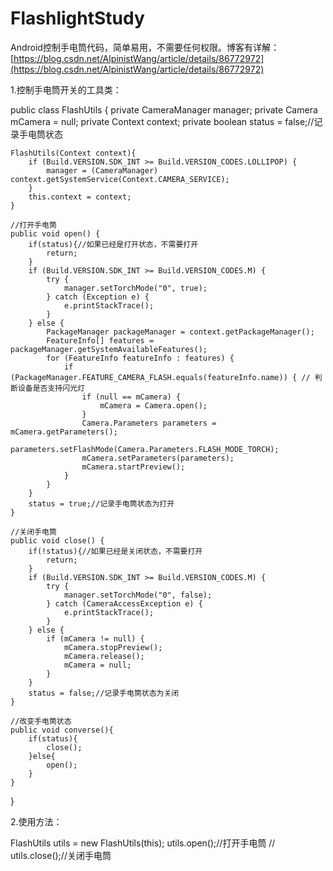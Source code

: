 # FlashlightStudy
Android控制手电筒代码，简单易用，不需要任何权限。博客有详解：[https://blog.csdn.net/AlpinistWang/article/details/86772972](https://blog.csdn.net/AlpinistWang/article/details/86772972)

1.控制手电筒开关的工具类：

public class FlashUtils {
    private CameraManager manager;
    private Camera mCamera = null;
    private Context context;
    private boolean status = false;//记录手电筒状态

    FlashUtils(Context context){
        if (Build.VERSION.SDK_INT >= Build.VERSION_CODES.LOLLIPOP) {
            manager = (CameraManager) context.getSystemService(Context.CAMERA_SERVICE);
        }
        this.context = context;
    }

    //打开手电筒
    public void open() {
        if(status){//如果已经是打开状态，不需要打开
            return;
        }
        if (Build.VERSION.SDK_INT >= Build.VERSION_CODES.M) {
            try {
                manager.setTorchMode("0", true);
            } catch (Exception e) {
                e.printStackTrace();
            }
        } else {
            PackageManager packageManager = context.getPackageManager();
            FeatureInfo[] features = packageManager.getSystemAvailableFeatures();
            for (FeatureInfo featureInfo : features) {
                if (PackageManager.FEATURE_CAMERA_FLASH.equals(featureInfo.name)) { // 判断设备是否支持闪光灯
                    if (null == mCamera) {
                        mCamera = Camera.open();
                    }
                    Camera.Parameters parameters = mCamera.getParameters();
                    parameters.setFlashMode(Camera.Parameters.FLASH_MODE_TORCH);
                    mCamera.setParameters(parameters);
                    mCamera.startPreview();
                }
            }
        }
        status = true;//记录手电筒状态为打开
    }

    //关闭手电筒
    public void close() {
        if(!status){//如果已经是关闭状态，不需要打开
            return;
        }
        if (Build.VERSION.SDK_INT >= Build.VERSION_CODES.M) {
            try {
                manager.setTorchMode("0", false);
            } catch (CameraAccessException e) {
                e.printStackTrace();
            }
        } else {
            if (mCamera != null) {
                mCamera.stopPreview();
                mCamera.release();
                mCamera = null;
            }
        }
        status = false;//记录手电筒状态为关闭
    }

    //改变手电筒状态
    public void converse(){
        if(status){
            close();
        }else{
            open();
        }
    }
}


2.使用方法：

FlashUtils utils = new FlashUtils(this);
        utils.open();//打开手电筒
//        utils.close();//关闭手电筒
